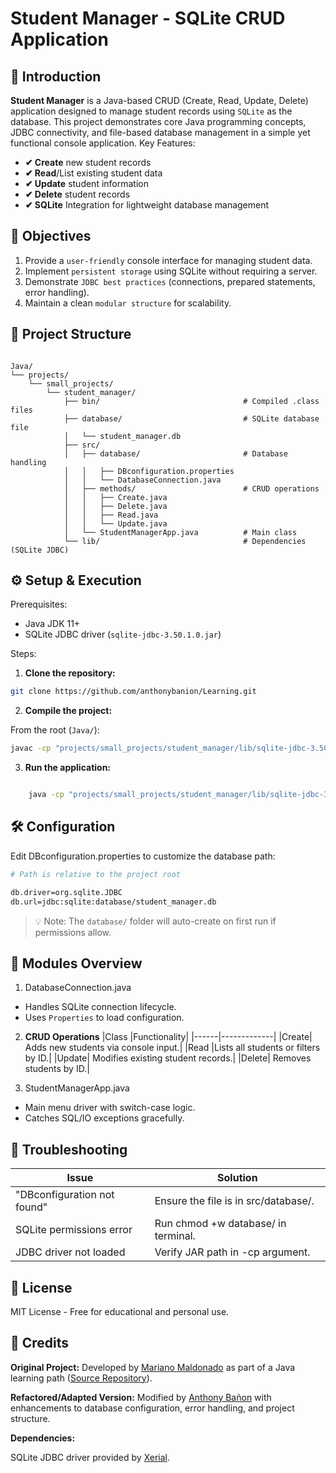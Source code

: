 # Student Manager - SQLite CRUD Application

## 📌 Introduction

**Student Manager** is a Java-based CRUD (Create, Read, Update, Delete) application designed to manage student records using `SQLite` as the database. This project demonstrates core Java programming concepts, JDBC connectivity, and file-based database management in a simple yet functional console application.
Key Features:

- **✔ Create** new student records
- **✔ Read**/List existing student data
- **✔ Update** student information
- **✔ Delete** student records
- **✔ SQLite** Integration for lightweight database management

## 🎯 Objectives

1. Provide a `user-friendly` console interface for managing student data.
2. Implement `persistent storage` using SQLite without requiring a server.
3. Demonstrate `JDBC best practices` (connections, prepared statements, error handling).
4. Maintain a clean `modular structure` for scalability.

## 📂 Project Structure

```text

Java/
└── projects/
    └── small_projects/
        └── student_manager/
            ├── bin/                                # Compiled .class files
            ├── database/                           # SQLite database file
            │   └── student_manager.db
            ├── src/
            │   ├── database/                       # Database handling
            │   │   ├── DBconfiguration.properties
            │   │   └── DatabaseConnection.java
            │   ├── methods/                        # CRUD operations
            │   │   ├── Create.java
            │   │   ├── Delete.java
            │   │   ├── Read.java
            │   │   └── Update.java
            │   └── StudentManagerApp.java          # Main class
            └── lib/                                # Dependencies (SQLite JDBC)
```

## ⚙️ Setup & Execution

Prerequisites:

- Java JDK 11+
- SQLite JDBC driver (`sqlite-jdbc-3.50.1.0.jar`)

Steps:

1. **Clone the repository:**

```bash
git clone https://github.com/anthonybanion/Learning.git
```

2. **Compile the project:**

From the root (`Java/`):

```bash
javac -cp "projects/small_projects/student_manager/lib/sqlite-jdbc-3.50.1.0.jar" -d projects/small_projects/student_manager/bin/ projects/small_projects/student_manager/src/*.java projects/small_projects/student_manager/src/methods/**/*.java projects/small_projects/student_manager/src/database/*.java
```

3. **Run the application:**

```bash

    java -cp "projects/small_projects/student_manager/lib/sqlite-jdbc-3.50.1.0.jar" projects.small_projects.student_manager.src.StudentManagerApp
```

## 🛠️ Configuration

Edit DBconfiguration.properties to customize the database path:

```bash
# Path is relative to the project root

db.driver=org.sqlite.JDBC
db.url=jdbc:sqlite:database/student_manager.db
```

> 💡 Note: The `database/` folder will auto-create on first run if permissions allow.

## 🧩 Modules Overview

1. DatabaseConnection.java

- Handles SQLite connection lifecycle.
- Uses `Properties` to load configuration.

2. **CRUD Operations**
   |Class |Functionality|
   |------|-------------|
   |Create| Adds new students via console input.|
   |Read |Lists all students or filters by ID.|
   |Update| Modifies existing student records.|
   |Delete| Removes students by ID.|

3. StudentManagerApp.java

- Main menu driver with switch-case logic.
- Catches SQL/IO exceptions gracefully.

## 🐛 Troubleshooting

| Issue                       | Solution                             |
| --------------------------- | ------------------------------------ |
| "DBconfiguration not found" | Ensure the file is in src/database/. |
| SQLite permissions error    | Run chmod +w database/ in terminal.  |
| JDBC driver not loaded      | Verify JAR path in -cp argument.     |

## 📜 License

MIT License - Free for educational and personal use.

## 👏 Credits

**Original Project:** Developed by [Mariano Maldonado](https://github.com/MarianoMaldonado-dev) as part of a Java learning path ([Source Repository](https://github.com/MarianoMaldonado-dev/StudentManager)).

**Refactored/Adapted Version:** Modified by [Anthony Bañon](https://github.com/anthonybanion) with enhancements to database configuration, error handling, and project structure.

**Dependencies:**

SQLite JDBC driver provided by [Xerial](https://github.com/xerial/sqlite-jdbc).
